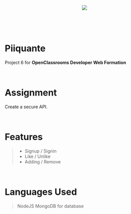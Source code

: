 <p align="center"><img src="https://user.oc-static.com/upload/2021/07/29/16275605596354_PiiquanteLogo.png"></img></p>

<br><br><br>

# Piiquante

Project 6 for **OpenClassrooms Developer Web Formation**

<br>

# Assignment
Create a secure API.

<br>

# Features
> - Signup / Signin
> - Like / Unlike
> - Adding / Remove

<br>

# Languages Used

> NodeJS
> MongoDB for database
